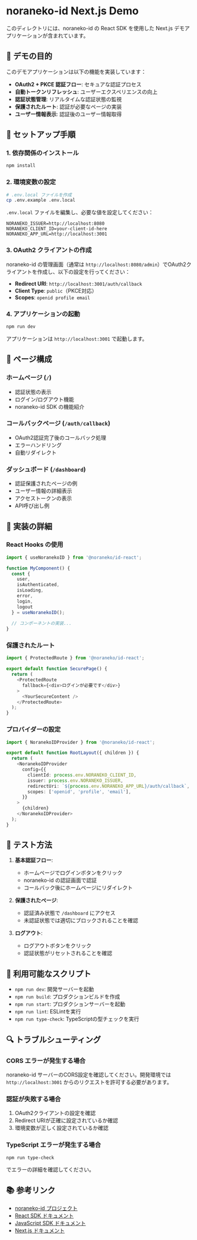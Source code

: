 # noraneko-id Next.js Demo

このディレクトリには、noraneko-id の React SDK を使用した Next.js デモアプリケーションが含まれています。

## 🎯 デモの目的

このデモアプリケーションは以下の機能を実装しています：

- **OAuth2 + PKCE 認証フロー**: セキュアな認証プロセス
- **自動トークンリフレッシュ**: ユーザーエクスペリエンスの向上
- **認証状態管理**: リアルタイムな認証状態の監視
- **保護されたルート**: 認証が必要なページの実装
- **ユーザー情報表示**: 認証後のユーザー情報取得

## 🚀 セットアップ手順

### 1. 依存関係のインストール

```bash
npm install
```

### 2. 環境変数の設定

```bash
# .env.local ファイルを作成
cp .env.example .env.local
```

`.env.local` ファイルを編集し、必要な値を設定してください：

```env
NORANEKO_ISSUER=http://localhost:8080
NORANEKO_CLIENT_ID=your-client-id-here
NORANEKO_APP_URL=http://localhost:3001
```

### 3. OAuth2 クライアントの作成

noraneko-id の管理画面（通常は `http://localhost:8080/admin`）でOAuth2クライアントを作成し、以下の設定を行ってください：

- **Redirect URI**: `http://localhost:3001/auth/callback`
- **Client Type**: `public`（PKCE対応）
- **Scopes**: `openid profile email`

### 4. アプリケーションの起動

```bash
npm run dev
```

アプリケーションは `http://localhost:3001` で起動します。

## 📱 ページ構成

### ホームページ (`/`)
- 認証状態の表示
- ログイン/ログアウト機能
- noraneko-id SDK の機能紹介

### コールバックページ (`/auth/callback`)
- OAuth2認証完了後のコールバック処理
- エラーハンドリング
- 自動リダイレクト

### ダッシュボード (`/dashboard`)
- 認証保護されたページの例
- ユーザー情報の詳細表示
- アクセストークンの表示
- API呼び出し例

## 🔧 実装の詳細

### React Hooks の使用

```typescript
import { useNoranekoID } from '@noraneko/id-react';

function MyComponent() {
  const { 
    user, 
    isAuthenticated, 
    isLoading, 
    error, 
    login, 
    logout 
  } = useNoranekoID();
  
  // コンポーネントの実装...
}
```

### 保護されたルート

```typescript
import { ProtectedRoute } from '@noraneko/id-react';

export default function SecurePage() {
  return (
    <ProtectedRoute
      fallback={<div>ログインが必要です</div>}
    >
      <YourSecureContent />
    </ProtectedRoute>
  );
}
```

### プロバイダーの設定

```typescript
import { NoranekoIDProvider } from '@noraneko/id-react';

export default function RootLayout({ children }) {
  return (
    <NoranekoIDProvider
      config={{
        clientId: process.env.NORANEKO_CLIENT_ID,
        issuer: process.env.NORANEKO_ISSUER,
        redirectUri: `${process.env.NORANEKO_APP_URL}/auth/callback`,
        scopes: ['openid', 'profile', 'email'],
      }}
    >
      {children}
    </NoranekoIDProvider>
  );
}
```

## 🧪 テスト方法

1. **基本認証フロー**:
   - ホームページでログインボタンをクリック
   - noraneko-id の認証画面で認証
   - コールバック後にホームページにリダイレクト

2. **保護されたページ**:
   - 認証済み状態で `/dashboard` にアクセス
   - 未認証状態では適切にブロックされることを確認

3. **ログアウト**:
   - ログアウトボタンをクリック
   - 認証状態がリセットされることを確認

## 📝 利用可能なスクリプト

- `npm run dev`: 開発サーバーを起動
- `npm run build`: プロダクションビルドを作成
- `npm run start`: プロダクションサーバーを起動
- `npm run lint`: ESLintを実行
- `npm run type-check`: TypeScriptの型チェックを実行

## 🔍 トラブルシューティング

### CORS エラーが発生する場合

noraneko-id サーバーのCORS設定を確認してください。開発環境では `http://localhost:3001` からのリクエストを許可する必要があります。

### 認証が失敗する場合

1. OAuth2クライアントの設定を確認
2. Redirect URIが正確に設定されているか確認
3. 環境変数が正しく設定されているか確認

### TypeScript エラーが発生する場合

```bash
npm run type-check
```

でエラーの詳細を確認してください。

## 📚 参考リンク

- [noraneko-id プロジェクト](../../README.md)
- [React SDK ドキュメント](../../packages/react/README.md)
- [JavaScript SDK ドキュメント](../../packages/sdk/README.md)
- [Next.js ドキュメント](https://nextjs.org/docs)